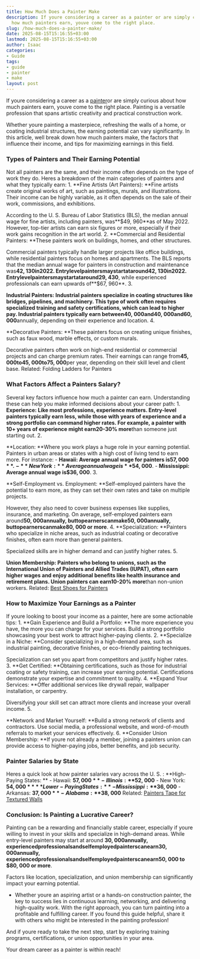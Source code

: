 ```yaml
---
title: How Much Does a Painter Make
description: If youre considering a career as a painter or are simply curious about
  how much painters earn, youve come to the right place.
slug: /how-much-does-a-painter-make/
date: 2025-08-15T15:16:55+03:00
lastmod: 2025-08-15T15:16:55+03:00
author: Isaac
categories:
- Guide
tags:
- guide
- painter
- make
layout: post
---
```

If youre considering a career as a [painter](https://pestpolicy.com/famous-female-painters-of-the-21st-century/)or are simply curious about how much painters earn, youve come to the right place. Painting is a versatile profession that spans artistic creativity and practical construction work.

Whether youre painting a masterpiece, refreshing the walls of a home, or coating industrial structures, the earning potential can vary significantly. In this article, well break down how much painters make, the factors that influence their income, and tips for maximizing earnings in this field.

###  **Types of Painters and Their Earning Potential**

Not all painters are the same, and their income often depends on the type of work they do. Heres a breakdown of the main categories of painters and what they typically earn: 1. **Fine Artists (Art Painters): **Fine artists create original works of art, such as paintings, murals, and illustrations. Their income can be highly variable, as it often depends on the sale of their work, commissions, and exhibitions.

According to the U. S. Bureau of Labor Statistics (BLS), the median annual wage for fine artists, including painters, was**$49, 960**as of May 2022. However, top-tier artists can earn six figures or more, especially if their work gains recognition in the art world. 2. **Commercial and Residential Painters: **These painters work on buildings, homes, and other structures.

Commercial painters typically handle larger projects like office buildings, while residential painters focus on homes and apartments. The BLS reports that the median annual wage for painters in construction and maintenance was**42, 130in2022. Entrylevelpaintersmaystartataround42, 130in2022. Entrylevelpaintersmaystartataround29, 430**, while experienced professionals can earn upwards of**$67, 960**. 3.

**Industrial Painters: **Industrial painters specialize in coating structures like bridges, pipelines, and machinery. This type of work often requires specialized training and safety certifications, which can lead to higher pay. Industrial painters typically earn between**40, 000and40, 000and60, 000**annually, depending on their experience and location. 4.

**Decorative Painters: **These painters focus on creating unique finishes, such as faux wood, marble effects, or custom murals.

Decorative painters often work on high-end residential or commercial projects and can charge premium rates. Their earnings can range from**45, 000to45, 000to75, 000**per year, depending on their skill level and client base. Related: Folding Ladders for Painters

###  **What Factors Affect a Painters Salary?**

Several key factors influence how much a painter can earn. Understanding these can help you make informed decisions about your career path: 1. **Experience: **Like most professions, experience matters. Entry-level painters typically earn less, while those with years of experience and a strong portfolio can command higher rates. For example, a painter with 10+ years of experience might earn**20-30% more**than someone just starting out. 2.

**Location: **Where you work plays a huge role in your earning potential. Painters in urban areas or states with a high cost of living tend to earn more. For instance: - **Hawaii: **Average annual wage for painters is**$57, 000**. - **New York: **Average annual wage is**$54, 000**. - **Mississippi: **Average annual wage is**$36, 000**. 3.

**Self-Employment vs. Employment: **Self-employed painters have the potential to earn more, as they can set their own rates and take on multiple projects.

However, they also need to cover business expenses like supplies, insurance, and marketing. On average, self-employed painters earn around**50, 000annually, buttopearnerscanmake50, 000annually, buttopearnerscanmake80, 000 or more**. 4. **Specialization: **Painters who specialize in niche areas, such as industrial coating or decorative finishes, often earn more than general painters.

Specialized skills are in higher demand and can justify higher rates. 5.

**Union Membership: **Painters who belong to unions, such as the International Union of Painters and Allied Trades (IUPAT), often earn higher wages and enjoy additional benefits like health insurance and retirement plans. Union painters can earn**10-20% more**than non-union workers. Related: [Best Shoes for Painters](https://pestpolicy.com/best-shoes-for-painters/)

###  **How to Maximize Your Earnings as a Painter**

If youre looking to boost your income as a painter, here are some actionable tips: 1. **Gain Experience and Build a Portfolio: **The more experience you have, the more you can charge for your services. Build a strong portfolio showcasing your best work to attract higher-paying clients. 2. **Specialize in a Niche: **Consider specializing in a high-demand area, such as industrial painting, decorative finishes, or eco-friendly painting techniques.

Specialization can set you apart from competitors and justify higher rates. 3. **Get Certified: **Obtaining certifications, such as those for industrial coating or safety training, can increase your earning potential. Certifications demonstrate your expertise and commitment to quality. 4. **Expand Your Services: **Offer additional services like drywall repair, wallpaper installation, or carpentry.

Diversifying your skill set can attract more clients and increase your overall income. 5.

**Network and Market Yourself: **Build a strong network of clients and contractors. Use social media, a professional website, and word-of-mouth referrals to market your services effectively. 6. **Consider Union Membership: **If youre not already a member, joining a painters union can provide access to higher-paying jobs, better benefits, and job security.

###  **Painter Salaries by State**

Heres a quick look at how painter salaries vary across the U. S. : **High-Paying States: ** - Hawaii: **$57, 000** - Illinois: **$52, 000** - New York: **$54, 000** **Lower-Paying States: ** - Mississippi: **$36, 000** - Arkansas: **$37, 000** - Alabama: **$38, 000** Related: [Painters Tape for Textured Walls](https://pestpolicy.com/best-painters-tape-for-textured-walls/)

###  **Conclusion: Is Painting a Lucrative Career?**

Painting can be a rewarding and financially stable career, especially if youre willing to invest in your skills and specialize in high-demand areas. While entry-level painters may start at around **30, 000annually, experiencedprofessionalsandselfemployedpainterscanearn30, 000annually, experiencedprofessionalsandselfemployedpainterscanearn50, 000 to $80, 000 or more**.

Factors like location, specialization, and union membership can significantly impact your earning potential.

- Whether youre an aspiring artist or a hands-on construction painter, the key to success lies in continuous learning, networking, and delivering high-quality work. With the right approach, you can turn painting into a profitable and fulfilling career. If you found this guide helpful, share it with others who might be interested in the painting profession!

And if youre ready to take the next step, start by exploring training programs, certifications, or union opportunities in your area.

Your dream career as a painter is within reach!
